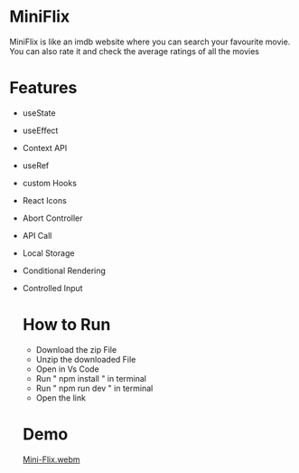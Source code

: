 # MiniFlix
MiniFlix is like an imdb website where you can search your favourite movie. You can also rate it and check the average ratings of all the movies


# Features
- useState
- useEffect
- Context API
- useRef
- custom Hooks
- React Icons
- Abort Controller
- API Call
- Local Storage
- Conditional Rendering
- Controlled Input

  # How to Run
  - Download the zip File
  - Unzip the downloaded File
  -  Open in Vs Code
  -  Run " npm install " in terminal
  -  Run " npm run dev " in terminal
  -  Open the link
 
    # Demo
  [Mini-Flix.webm](https://github.com/Doc-Hanzala/MiniFlix/assets/129552329/244c3090-1502-45fa-b028-44c55ac0a141)
